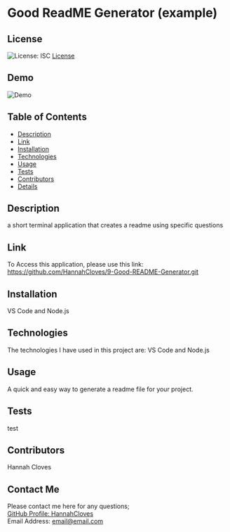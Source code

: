 
  # Good ReadME Generator (example) 
  
  ## License
  ![License: ISC](https://img.shields.io/badge/License-ISC-yellow.svg "Liscense Badge")
  [License](https://opensource.org/licenses/ISC)

  ## Demo
  ![Demo](Assets/demo.gif)

  ## Table of Contents

  - [Description](#description)
  - [Link](#url)
  - [Installation](#installation)
  - [Technologies](#technologies)
  - [Usage](#usage)
  - [Tests](#tests)
  - [Contributors](#contributors)
  - [Details](#details)
  
  ## Description
  a short terminal application that creates a readme using specific questions

  ## Link
  To Access this application, please use this link: https://github.com/HannahCloves/9-Good-README-Generator.git

  ## Installation
  VS Code and Node.js

  ## Technologies
  The technologies I have used in this project are: VS Code and Node.js
  
  ## Usage
  A quick and easy way to generate a readme file for your project.

  ## Tests
  test

  ## Contributors
  Hannah Cloves

  ## Contact Me
  Please contact me here for any questions;    
  [GitHub Profile: HannahCloves](https://github.com/HannahCloves)    
  Email Address: email@email.com    
  